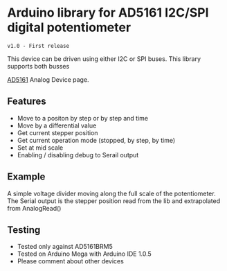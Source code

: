 Arduino library for AD5161 I2C/SPI digital potentiometer
==============

	v1.0 - First release

This device can be driven using either I2C or SPI buses. This library supports both busses

[AD5161](http://www.analog.com/static/imported-files/data_sheets/AD5161.pdf) Analog Device page.

## Features ##
- Move to a positon by step or by step and time
- Move by a differential value
- Get current stepper position
- Get current operation mode (stopped, by step, by time)
- Set at mid scale
- Enabling / disabling debug to Serail output

## Example ##
A simple voltage divider moving along the full scale of the potentiometer. The Serial output is the stepper position read from the lib and extrapolated from AnalogRead()


## Testing ##
- Tested only against AD5161BRM5
- Tested on Arduino Mega with Arduino IDE 1.0.5
- Please comment about other devices


